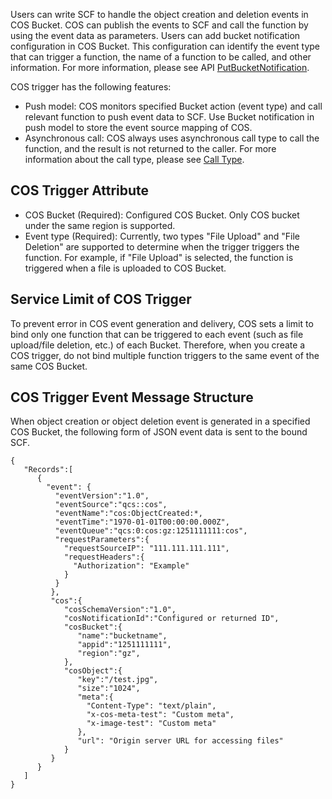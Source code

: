 Users can write SCF to handle the object creation and deletion events in COS Bucket. COS can publish the events to SCF and call the function by using the event data as parameters. Users can add bucket notification configuration in COS Bucket. This configuration can identify the event type that can trigger a function, the name of a function to be called, and other information. For more information, please see API [PutBucketNotification](https://www.qcloud.com/document/product/436/8588).

COS trigger has the following features:

- Push model: COS monitors specified Bucket action (event type) and call relevant function to push event data to SCF. Use Bucket notification in push model to store the event source mapping of COS.
- Asynchronous call: COS always uses asynchronous call type to call the function, and the result is not returned to the caller. For more information about the call type, please see [Call Type](https://www.qcloud.com/document/product/583/9694#.E8.B0.83.E7.94.A8.E7.B1.BB.E5.9E.8B).

## COS Trigger Attribute

- COS Bucket (Required): Configured COS Bucket. Only COS bucket under the same region is supported.
- Event type (Required): Currently, two types "File Upload" and "File Deletion" are supported to determine when the trigger triggers the function. For example, if "File Upload" is selected, the function is triggered when a file is uploaded to COS Bucket.

## Service Limit of COS Trigger
To prevent error in COS event generation and delivery, COS sets a limit to bind only one function that can be triggered to each event (such as file upload/file deletion, etc.) of each Bucket. Therefore, when you create a COS trigger, do not bind multiple function triggers to the same event of the same COS Bucket.

## COS Trigger Event Message Structure
When object creation or object deletion event is generated in a specified COS Bucket, the following form of JSON event data is sent to the bound SCF.

```
{  
   "Records":[  
      {
        "event": {
          "eventVersion":"1.0",
          "eventSource":"qcs::cos",
          "eventName":"cos:ObjectCreated:*,
          "eventTime":"1970-01-01T00:00:00.000Z",
          "eventQueue":"qcs:0:cos:gz:1251111111:cos",
          "requestParameters":{
            "requestSourceIP": "111.111.111.111",
            "requestHeaders":{
              "Authorization": "Example"
            }
          }
         },
         "cos":{  
            "cosSchemaVersion":"1.0",
            "cosNotificationId":"Configured or returned ID",
            "cosBucket":{  
               "name":"bucketname",
               "appid":"1251111111",
               "region":"gz",
            },
            "cosObject":{  
               "key":"/test.jpg",
               "size":"1024",
               "meta":{
                 "Content-Type": "text/plain",
                 "x-cos-meta-test": "Custom meta",
                 "x-image-test": "Custom meta"
               },
               "url": "Origin server URL for accessing files"
            }
         }
      }
   ]
}  
```
